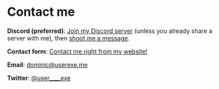 # Contact me

**Discord (preferred)**: [Join my Discord server](https://discord.gg/a3rBjWpWuc) (unless you already share a server with me), then [shoot me a message](https://discord.com/channels/@me/606526727753170969/).

**Contact form**: [Contact me right from my website!](/contact-form)

**Email**: [dominic@userexe.me](mailto:dominic@userexe.me)

**Twitter**: [@user____exe](https://twitter.com/messages/compose?recipient_id=1473003703292641287)